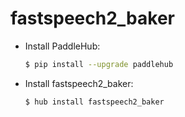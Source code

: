 # fastspeech2_baker
* Install PaddleHub: 

    ```bash
    $ pip install --upgrade paddlehub
    ```

* Install fastspeech2_baker: 

    ```bash
    $ hub install fastspeech2_baker
    ```

